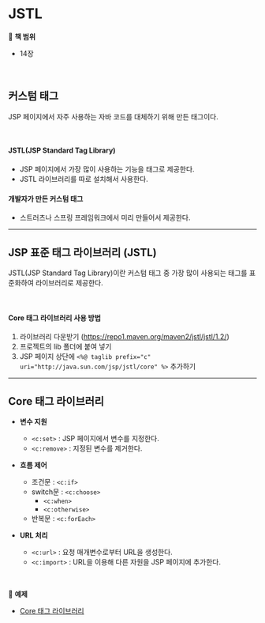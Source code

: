 # JSTL
:milky_way: **책 범위**
- 14장

<br>

## 커스텀 태그
JSP 페이지에서 자주 사용하는 자바 코드를 대체하기 위해 만든 태그이다.

<br>

#### JSTL(JSP Standard Tag Library) 
- JSP 페이지에서 가장 많이 사용하는 기능을 태그로 제공한다.
- JSTL 라이브러리를 따로 설치해서 사용한다.

#### 개발자가 만든 커스텀 태그 
- 스트러츠나 스프링 프레임워크에서 미리 만들어서 제공한다.


---

## JSP 표준 태그 라이브러리 (JSTL)
JSTL(JSP Standard Tag Library)이란 커스텀 태그 중 가장 많이 사용되는 태그를 표준화하여 라이브러리로 제공한다.

<br>

#### Core 태그 라이브러리 사용 방법

1. 라이브러리 다운받기 (https://repo1.maven.org/maven2/jstl/jstl/1.2/)
2. 프로젝트의 lib 폴더에 붙여 넣기
3. JSP 페이지 상단에 `<%@ taglib prefix="c" uri="http://java.sun.com/jsp/jstl/core" %>` 추가하기

---

## Core 태그 라이브러리

- **변수 지원**
    - `<c:set>` : JSP 페이지에서 변수를 지정한다.
    - `<c:remove>` : 지정된 변수를 제거한다.

- **흐름 제어**
    - 조건문 : `<c:if>` 
    - switch문 : `<c:choose>`  
        - `<c:when>`
        - `<c:otherwise>`
    - 반복문 : `<c:forEach>`  

- **URL 처리**
    - `<c:url>` : 요청 매개변수로부터 URL을 생성한다.
    - `<c:import>` : URL을 이용해 다른 자원을 JSP 페이지에 추가한다.

<br>

:milky_way: **예제**
- [Core 태그 라이브러리](./test/jstl)




